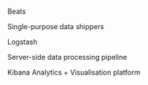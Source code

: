 Beats

Single-purpose data shippers

Logstash

Server-side data processing pipeline

Kibana
Analytics + Visualisation platform